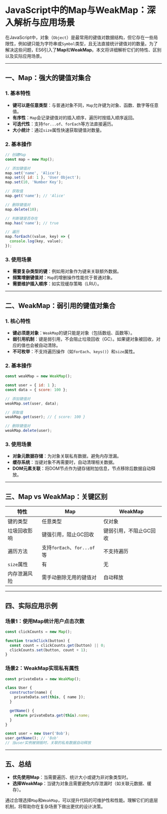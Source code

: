 <!--
 * @Description:
 * @Author: zhengfei.tan
 * @Date: 2024-08-05 17:44:13
 * @FilePath: \VitePress\docs\01.JavaScript\Map和WeakMap介绍.md
-->

# JavaScript中的Map与WeakMap：深入解析与应用场景

在JavaScript中，对象（`Object`）是最常用的键值对数据结构，但它存在一些局限性，例如键只能为字符串或`Symbol`类型，且无法直接统计键值对的数量。为了解决这些问题，ES6引入了**Map**和**WeakMap**。本文将详细解析它们的特性、区别以及实际应用场景。

---

## 一、Map：强大的键值对集合

### 1. 基本特性
- **键可以是任意类型**：与普通对象不同，`Map`允许键为对象、函数、数字等任意值。
- **有序性**：`Map`会记录键值对的插入顺序，遍历时按插入顺序返回。
- **可迭代性**：支持`for...of`、`forEach`等方法直接遍历。
- **大小统计**：通过`size`属性快速获取键值对数量。

### 2. 基本操作
```javascript
// 创建Map
const map = new Map();

// 添加键值对
map.set('name', 'Alice');
map.set({ id: 1 }, 'User Object');
map.set(10, 'Number Key');

// 获取值
map.get('name'); // 'Alice'

// 删除键值对
map.delete(10);

// 判断键是否存在
map.has('name'); // true

// 遍历
map.forEach((value, key) => {
  console.log(key, value);
});
```

### 3. 使用场景
- **需要复杂类型的键**：例如用对象作为键来关联额外数据。
- **频繁增删键值对**：`Map`的增删操作性能优于普通对象。
- **需要维护插入顺序**：如实现缓存策略（LRU）。

---

## 二、WeakMap：弱引用的键值对集合

### 1. 核心特性
- **键必须是对象**：`WeakMap`的键只能是对象（包括数组、函数等）。
- **弱引用机制**：键是弱引用，不会阻止垃圾回收（GC）。如果键对象被回收，对应的值也会被自动清除。
- **不可枚举**：不支持遍历操作（如`forEach`、`keys()`）和`size`属性。

### 2. 基本操作
```javascript
const weakMap = new WeakMap();

const user = { id: 1 };
const data = { score: 100 };

// 添加键值对
weakMap.set(user, data);

// 获取值
weakMap.get(user); // { score: 100 }

// 删除键值对
weakMap.delete(user);
```

### 3. 使用场景
- **对象元数据存储**：为对象关联私有数据，避免内存泄漏。
- **缓存系统**：当键对象不再需要时，自动清理相关数据。
- **DOM元素关联**：将DOM节点作为键存储附加信息，节点移除后数据自动释放。

---

## 三、Map vs WeakMap：关键区别

| 特性                | Map                            | WeakMap                          |
|---------------------|--------------------------------|----------------------------------|
| 键的类型             | 任意类型                       | 仅对象                           |
| 垃圾回收影响         | 键强引用，阻止GC回收           | 键弱引用，不阻止GC回收            |
| 遍历方法             | 支持`forEach`、`for...of`等    | 不支持遍历                        |
| `size`属性           | 有                             | 无                               |
| 内存泄漏风险         | 需手动删除无用的键值对         | 自动释放                          |

---

## 四、实际应用示例

### 场景1：使用Map统计用户点击次数
```javascript
const clickCounts = new Map();

function trackClick(button) {
  const count = clickCounts.get(button) || 0;
  clickCounts.set(button, count + 1);
}
```

### 场景2：WeakMap实现私有属性
```javascript
const privateData = new WeakMap();

class User {
  constructor(name) {
    privateData.set(this, { name });
  }

  getName() {
    return privateData.get(this).name;
  }
}

const user = new User('Bob');
user.getName(); // 'Bob'
// 当user实例被销毁时，关联的私有数据自动释放
```

---

## 五、总结

- **优先使用Map**：当需要遍历、统计大小或键为非对象类型时。
- **选择WeakMap**：当键为对象且需要避免内存泄漏时（如关联元数据、缓存）。

通过合理选择`Map`和`WeakMap`，可以提升代码的可维护性和性能。理解它们的底层机制，将帮助你在复杂场景下做出更优的设计决策。